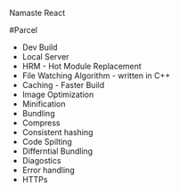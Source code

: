 Namaste React  


#Parcel 
 - Dev Build
 - Local Server
 - HRM - Hot Module Replacement
 - File Watching Algorithm - written in C++
 - Caching - Faster Build 
 - Image Optimization
 - Minification
 - Bundling
 - Compress
 - Consistent hashing
 - Code Spilting 
 - Differntial Bundling
 - Diagostics
 - Error handling
 - HTTPs